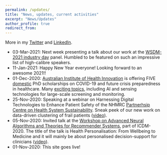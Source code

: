 ```yaml
---
permalink: /updates/
title: "News, updates, current activities"
excerpt: "News/Updates"
author_profile: true
redirect_from: 
---
```


More in my <a href="https://twitter.com/slavaxx" target=_blank>Twitter</a> and <a href="https://www.linkedin.com/in/shlomoberkovsky/" target=_blank>LinkedIn</a>.


<ul>
  <li> 03-Mar-2021: Next week presenting a talk about our work at the <a href="https://www.wsdm-conference.org/2021/industry-day.php" target=_blank> WSDM-2021 industry day</a> panel. Humbled to be featured on such an impressive list of high-calibre speakers.</li>
  <li> 11-Jan-2021: Happy New Year everyone! Looking forward to an awesome 2021!!</li>
  <li> 01-Dec-2020: <a href="http://aihi.mq.edu.au" target=_blank>Australian Institute of Health Innovation</a> is offering FIVE <u>domestic</u> PhD scholarships on COVID-19 and future crisis preparedness in healthcare. Many <a href="https://www.mq.edu.au/research/phd-and-research-degrees/scholarships/scholarship-search/data/covid-19-and-future-crisis-preparedness-in-healthcare" target=_blank>exciting topics</a>, including AI and sensing technologies for large-scale screening and monitoring.</li>
  <li> 25-Nov-2020: Speaking at a webinar on Harnessing Digital Technologies to Enhance Patient Safety of the NHMRC <a href="https://www.healthsystemsustainability.com.au/" target=_blank>Partnerhsip Centre on Health System Sustainability</a>. Sneak peek of our new work on data-driven clustering of frail patients (<a href="https://www.youtube.com/watch?v=ItHU0EdTvJI" target=_blank>video</a>).</li>
  <li> 05-Nov-2020: Invited talk at the <a href="https://datasj.github.io/" target=_blank>Workshop on Advanced Neural Algorithms and Theories for Recommender Systems</a>, part of ICDM-2020. The title of the talk is Health Personalisation: From Wellbeing to Medicine and it will mainly be about personalised decision-support for clinicians (<a href="https://youtu.be/UIjFACZrqg4" target=_blank>video</a>).</li>
  <li> 01-Nov-2020: This site goes live!</li>
</ul>

